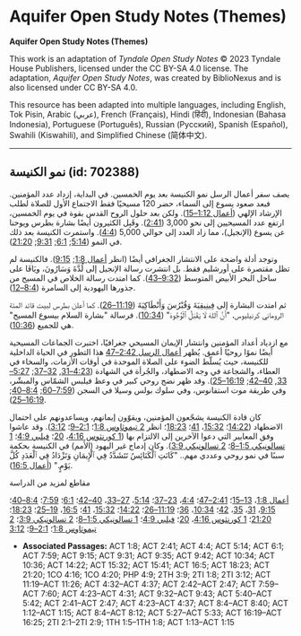 # Aquifer Open Study Notes (Themes)

**Aquifer Open Study Notes (Themes)**

This work is an adaptation of *Tyndale Open Study Notes* © 2023 Tyndale House Publishers, licensed under the CC BY\-SA 4\.0 license. The adaptation, *Aquifer Open Study Notes*, was created by BiblioNexus and is also licensed under CC BY\-SA 4\.0\.

This resource has been adapted into multiple languages, including English, Tok Pisin, Arabic (عربي), French (Français), Hindi (हिंदी), Indonesian (Bahasa Indonesia), Portuguese (Português), Russian (Русский), Spanish (Español), Swahili (Kiswahili), and Simplified Chinese (简体中文).



--------------------------------

## نمو الكنيسة (id: 702388)

يصف سفر أعمال الرسل نمو الكنيسة بعد يوم الخمسين. في البداية، إزداد عدد المؤمنين. فبعد صعود يسوع إلى السماء، حضر 120 مسيحيًا فقط الاجتماع الأول للصلاة لطلب الإرشاد الإلهي ([أعمال 1:12–15](https://ref.ly/Acts1:12-Acts1:15)). ولكن بعد حلول الروح القدس بقوة في يوم الخمسين، ارتفع عدد المسيحيين إلى نحو 3,000 ([2:41](https://ref.ly/Acts2:41)). وقَبِل الكثيرون أيضًا بشارة بطرس ويوحنا عن يسوع (الإنجيل)، مما زاد العدد إلى حوالي 5,000 ([4:4](https://ref.ly/Acts4:4)). واستمرت الكنيسة بعد ذلك في النمو ([5:14](https://ref.ly/Acts5:14); [6:1](https://ref.ly/Acts6:1); [9:31](https://ref.ly/Acts9:31); [21:20](https://ref.ly/Acts21:20)).

وتوجد أدلة واضحة على الانتشار الجغرافي أيضًا (انظر [أعمال 1:8](https://ref.ly/Acts1:8); [9:15](https://ref.ly/Acts9:15)). فالكنيسة لم تظل مقتصرة على أورشليم فقط. بل انتشرت رسالة الإنجيل إلى لُدَّةَ وَسَارُونَ، ويَافَا على ساحل البحر الأبيض المتوسط ([9:32–43](https://ref.ly/Acts9:32-Acts9:43)). كما امتدت رسالة الخلاص في المسيح من جذورها اليهودية إلى السامرة ([8:4–12](https://ref.ly/Acts8:4-Acts8:12)).

ثم امتدت البشارة إلى فِينِيقِيَةَ وَقُبْرُسَ وَأَنْطَاكِيَةَ ([11:19–26](https://ref.ly/Acts11:19-Acts11:26)). كما أعلن بطرس لبيت قائد المئة الروماني كرنيليوس، "أَنَّ ٱللهَ لَا يَقْبَلُ ٱلْوُجُوهَ" ([10:34](https://ref.ly/Acts10:34)). فرسالة "بشارة السلام بيسوع المسيح" هي للجميع ([10:36](https://ref.ly/Acts10:36)).

مع ازدياد أعداد المؤمنين وانتشار الإيمان المسيحي جغرافيًا، اختبرت الجماعات المسيحية أيضًا نموًا روحيًا أعمق. يُظهر [أعمال الرسل 2:42–47](https://ref.ly/Acts2:42-Acts2:47) هذا التطور في الحياة الداخلية للكنيسة، حيث يُسلّط الضوء على الصلاة الموحدة في أوقات الأزمات، والسخاء في العطاء، والشجاعة في وجه الاضطهاد، والجُرأة في الشهادة ([4:23–31](https://ref.ly/Acts4:23-Acts4:31), [32–37](https://ref.ly/Acts4:32-Acts4:37); [5:27–33](https://ref.ly/Acts5:27-Acts5:33), [40–42](https://ref.ly/Acts5:40-Acts5:42); [16:19–25](https://ref.ly/Acts16:19-Acts16:25)). وقد ظهر نضج روحي كبير في وعظ فيلبس الشمّاس والمبشّر، وفي طريقة موت استفانوس، وفي سلوك بولس وسيلا في السجن ([7:59–60](https://ref.ly/Acts7:59-Acts7:60); [8:4–40](https://ref.ly/Acts8:4-Acts8:40); [16:19–25](https://ref.ly/Acts16:19-Acts16:25)).

كان قادة الكنيسة يشجّعون المؤمنين، ويقوّون إيمانهم، ويساعدونهم على احتمال الاضطهاد ([14:22](https://ref.ly/Acts14:22)؛ [15:32](https://ref.ly/Acts15:32)، [41](https://ref.ly/Acts15:41)؛ [18:23](https://ref.ly/Acts18:23)؛ انظر [2 تيموثاوس 1:8](https://ref.ly/2Tim1:8)؛ [2:1–9](https://ref.ly/2Tim2:1-2Tim2:9)؛ [3:12](https://ref.ly/2Tim3:12)). وقد عاشوا وفق المعايير التي دعوا الآخرين إلى الالتزام بها ([1 كورنثوس 4:16](https://ref.ly/1Cor4:16)، [20](https://ref.ly/1Cor4:20)؛ [فيلبي 4:9](https://ref.ly/Phil4:9)؛ [1 تسالونيكي 1:5–8](https://ref.ly/1Thess1:5-1Thess1:8)؛ [2 تسالونيكي 3:9](https://ref.ly/2Thess3:9)). وكان إدماج غير اليهود (الأمم) في الكنيسة بحكمة سببًا في نمو روحي وعددي مهم.. "كَانَتِ ٱلْكَنَائِسُ تَتَشَدَّدُ فِي ٱلْإِيمَانِ وَتَزْدَادُ فِي ٱلْعَدَدِ كُلَّ يَوْمٍ." ([أعمال 16:5](https://ref.ly/Acts16:5)).

مقاطع لمزيد من الدراسة

[أعمال 1:8](https://ref.ly/Acts1:8)، [13–15](https://ref.ly/Acts1:13-Acts1:15)؛ [2:41–47](https://ref.ly/Acts2:41-Acts2:47)؛ [4:4](https://ref.ly/Acts4:4)، [23–37](https://ref.ly/Acts4:23-Acts4:37)؛ [5:14](https://ref.ly/Acts5:14)، [27–33](https://ref.ly/Acts5:27-Acts5:33)، [40–42](https://ref.ly/Acts5:40-Acts5:42)؛ [6:1](https://ref.ly/Acts6:1)؛ [7:59](https://ref.ly/Acts7:59)؛ [8:4–40](https://ref.ly/Acts8:4-Acts8:40)؛ [9:15](https://ref.ly/Acts9:15)، [31](https://ref.ly/Acts9:31)، [35](https://ref.ly/Acts9:35)، [42](https://ref.ly/Acts9:42)؛ [10:34](https://ref.ly/Acts10:34)، [36](https://ref.ly/Acts10:36)؛ [11:19–26](https://ref.ly/Acts11:19-Acts11:26)؛ [14:22](https://ref.ly/Acts14:22)؛ [15:32](https://ref.ly/Acts15:32)، [41](https://ref.ly/Acts15:41)؛ [16:5](https://ref.ly/Acts16:5)، [19–25](https://ref.ly/Acts16:19-Acts16:25)؛ [18:23](https://ref.ly/Acts18:23)؛ [21:20](https://ref.ly/Acts21:20)؛ [1 كورنثوس 4:16](https://ref.ly/1Cor4:16)، [20](https://ref.ly/1Cor4:20)؛ [فيلبي 4:9](https://ref.ly/Phil4:9)؛ [1 تسالونيكي 1:5–8](https://ref.ly/1Thess1:5-1Thess1:8)؛ [2 تسالونيكي 3:9](https://ref.ly/2Thess3:9)؛ [2 تيموثاوس 1:8](https://ref.ly/2Tim1:8)؛ [2:1–9](https://ref.ly/2Tim2:1-2Tim2:9)؛ [3:12](https://ref.ly/2Tim3:12)

* **Associated Passages:** ACT 1:8; ACT 2:41; ACT 4:4; ACT 5:14; ACT 6:1; ACT 7:59; ACT 9:15; ACT 9:31; ACT 9:35; ACT 9:42; ACT 10:34; ACT 10:36; ACT 14:22; ACT 15:32; ACT 15:41; ACT 16:5; ACT 18:23; ACT 21:20; 1CO 4:16; 1CO 4:20; PHP 4:9; 2TH 3:9; 2TI 1:8; 2TI 3:12; ACT 11:19–ACT 11:26; ACT 4:32–ACT 4:37; ACT 2:42–ACT 2:47; ACT 7:59–ACT 7:60; ACT 4:23–ACT 4:31; ACT 9:32–ACT 9:43; ACT 5:40–ACT 5:42; ACT 2:41–ACT 2:47; ACT 4:23–ACT 4:37; ACT 8:4–ACT 8:40; ACT 1:12–ACT 1:15; ACT 8:4–ACT 8:12; ACT 5:27–ACT 5:33; ACT 16:19–ACT 16:25; 2TI 2:1–2TI 2:9; 1TH 1:5–1TH 1:8; ACT 1:13–ACT 1:15

